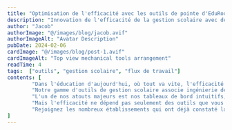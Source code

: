 ```yaml
---
title: "Optimisation de l'efficacité avec les outils de pointe d'EduRoots"
description: "Innovation de l'efficacité de la gestion scolaire avec des outils de précision et un soutien."
author: "Jacob"
authorImage: "@/images/blog/jacob.avif"
authorImageAlt: "Avatar Description"
pubDate: 2024-02-06
cardImage: "@/images/blog/post-1.avif"
cardImageAlt: "Top view mechanical tools arrangement"
readTime: 4
tags:  ["outils", "gestion scolaire", "flux de travail"]
contents: [
        "Dans l'éducation d'aujourd'hui, où tout va vite, l'efficacité est la clé du succès. Chez EduRoots, nous comprenons l'importance d'optimiser la gestion de votre école pour respecter les délais et rester dans les limites du budget. C'est pourquoi nous sommes ravis de vous présenter nos outils de pointe conçus pour donner à votre établissement une puissance inégalée.",
        "Notre gamme d'outils de gestion scolaire associe ingénierie de précision et design centré sur l'utilisateur, garantissant une productivité maximale dans chaque aspect de la vie scolaire. De la gestion des élèves aux solutions de communication avancées, les outils d'EduRoots sont conçus pour résister aux rigueurs de l'éducation tout en rationalisant votre flux de travail.",
        "L'un de nos atouts majeurs est nos tableaux de bord intuitifs, qui fournissent des informations en temps réel sur l'avancement des élèves, l'allocation des ressources, et plus encore. Avec des interfaces conviviales, naviguer et superviser votre école n'a jamais été aussi simple.",
        "Mais l'efficacité ne dépend pas seulement des outils que vous utilisez, elle dépend également du soutien que vous recevez. C'est pourquoi EduRoots propose une documentation complète et un accompagnement d'experts à chaque étape. Nos équipes dévouées sont engagées dans votre succès, fournissant une assistance personnalisée pour vous assurer de tirer le meilleur parti de nos produits.",
        "Rejoignez les nombreux établissements qui ont déjà constaté la différence que peuvent faire les outils EduRoots. Avec nos solutions de pointe, vous pouvez accélérer votre école vers le succès et rester en tête de la concurrence."
]
---
```


